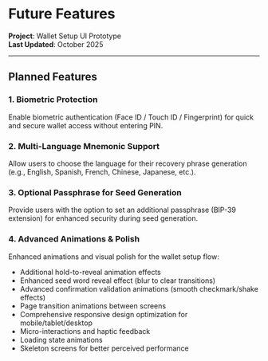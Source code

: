 # Future Features

**Project**: Wallet Setup UI Prototype  
**Last Updated**: October 2025

---

## Planned Features

### 1. Biometric Protection
Enable biometric authentication (Face ID / Touch ID / Fingerprint) for quick and secure wallet access without entering PIN.

### 2. Multi-Language Mnemonic Support
Allow users to choose the language for their recovery phrase generation (e.g., English, Spanish, French, Chinese, Japanese, etc.).

### 3. Optional Passphrase for Seed Generation
Provide users with the option to set an additional passphrase (BIP-39 extension) for enhanced security during seed generation.

### 4. Advanced Animations & Polish
Enhanced animations and visual polish for the wallet setup flow:
- Additional hold-to-reveal animation effects
- Enhanced seed word reveal effect (blur to clear transitions)
- Advanced confirmation validation animations (smooth checkmark/shake effects)
- Page transition animations between screens
- Comprehensive responsive design optimization for mobile/tablet/desktop
- Micro-interactions and haptic feedback
- Loading state animations
- Skeleton screens for better perceived performance
